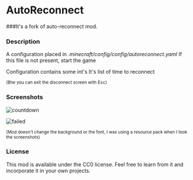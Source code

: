 # AutoReconnect

###It's a fork of auto-reconnect mod.

### Description

A configuration placed in *.minecraft/config/config/autoreconnect.yaml*
If this file is not present, start the game

Configuration contains some int's
It's list of time to reconnect

<sub>(Btw you can exit the disconnect screen with <kbd>Esc</kbd>)</sub>

### Screenshots

![countdown](src/main/resources/assets/screenshot_countdown.png)

![failed](src/main/resources/assets/screenshot_failed.png)

<sub>(Mod doesn't change the background or the font, I was using a resource pack when I took the screenshots)</sub>

### License

This mod is available under the CC0 license. Feel free to learn from it and incorporate it in your own projects.
